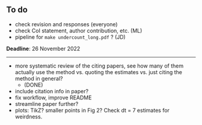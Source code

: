 ## To do

* check revision and responses (everyone)
* check CoI statement, author contribution, etc. (ML)
* pipeline for `make undercount_long.pdf` ? (JD)

**Deadline**: 26 November 2022

---

- more systematic review of the citing papers, see how many of them actually use the method vs. quoting the estimates vs. just citing the method in general?
	- (DONE)
- include citation info in paper?
- fix workflow, improve README
- streamline paper further?
- plots: TikZ?  smaller points in Fig 2?  Check dt = 7 estimates for weirdness.
